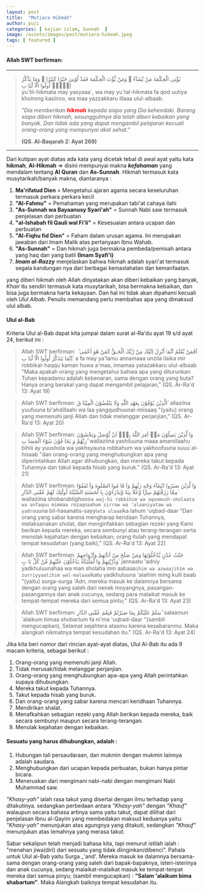 ```yaml
---
layout: post
title:  "Mutiara Hikmah"
author: puji
categories: [ kajian islam, Sunnah  ]
image: /assets/images/post/mutiara-hikmah.jpeg
tags: [ featured ]
---
```


#### Allah SWT berfirman:
*    *    *
<blockquote>
يُؤْتِى الْحِكْمَةَ مَنْ يَّشَآءُ ۚ وَمَنْ يُّؤْتَ الْحِكْمَةَ فَقَدْ اُوْتِيَ خَيْرًا كَثِيْرًا ۗ وَمَا يَذَّكَّرُ اِلَّاۤ اُولُوا الْاَ لْبَا بِ
<br/>
yu`til-hikmata may yasyaaa`, wa may yu`tal-hikmata fa qod uutiya khoirong kasiiroo, wa maa yazzakkaru illaaa ulul-albaab.<br/>

<em>"Dia memberikan <b><font color="red">hikmah</font></b> kepada siapa yang Dia kehendaki. Barang siapa diberi hikmah, sesungguhnya dia telah diberi kebaikan yang banyak. Dan tidak ada yang dapat mengambil pelajaran kecuali orang-orang yang mempunyai akal sehat."</em>

<b>(QS. Al-Baqarah 2: Ayat 269)</b>
</blockquote>

***

Dari kutipan ayat diatas ada kata yang dicetak tebal di awal ayat
yaitu kata **hikmah**,  __Al-Hikmah__ => disini mempunyai makna _**kefahaman**_ yang mendalam tentang  **Al Quran** dan __As-Sunnah__.
Hikmah termasuk kata musytarikah/banyak makna, diantaranya :
1. **Ma'rifatud Dien** = Mengetahui ajaran agama secara keseluruhan termasuk perkara perkara kecil
2. **"Al-Fahmu"** = Pemahaman yang merupakan tabi'at cahaya ilahi
3. **"As-Sunnah wa Bayaanusy Syari'ah"** = Sunnah Nabi saw termasuk penjelasan dan perbuatan
4. **"al-Ishabah fil Qauli wal Fi'li"** = Kesesuaian antara ucapan dan perbuatan
5. **"Al-Fiqhu fid Dien"** = Faham dalam urusan agama. Ini merupakan jawaban dari Imam Malik atas pertanyaan Ibnu Wahab.
6. **"As-Sunnah"** = Dan hikmah juga bermakna pembeda/pemisah antara yang haq dan yang batil __(Imam Syafi'i)__
7. ___Imam al-Razzy___ menjelaskan bahwa hikmah adalah syari'at termasuk segala kandungan nya dari berbagai kemaslahatan dan kemanfaatan.

yang diberi hikmah oleh Allah dinyatakan akan diberi kebaikan yang banyak,
_Khair_ itu sendiri termasuk kata musytarikah, bisa bermakna kebaikan, dan bisa juga bermakna harta kekayaan.
Dan hal ini tidak akan dipahami kecuali oleh _Ulul Albab_. Penulis memandang perlu membahas apa yang dimaksud ulul albab.

#### Ulul al-Bab
Kriteria Ulul al-Bab dapat kita jumpai dalam surat al-Ra'du ayat 19 s/d ayat 24, berikut ini :
> Allah SWT berfirman:
اَفَمَنْ يَّعْلَمُ اَنَّمَاۤ اُنْزِلَ اِلَيْكَ مِنْ رَّبِّكَ الْحَـقُّ كَمَنْ هُوَ اَعْمٰى ۗ اِنَّمَا يَتَذَكَّرُ اُولُوا الْاَ لْبَا بِ ۙ
a fa may ya'lamu annamaaa unzila ilaika mir robbikal-haqqu kaman huwa a'maa, innamaa yatazakkaru ulul-albaab
"Maka apakah orang yang mengetahui bahwa apa yang diturunkan Tuhan kepadamu adalah kebenaran, sama dengan orang yang buta? Hanya orang berakal yang dapat mengambil pelajaran,"
(QS. Ar-Ra'd 13: Ayat 19)

> Allah SWT berfirman:
الَّذِيْنَ يُوْفُوْنَ بِعَهْدِ اللّٰهِ وَلَا يَنْقُضُوْنَ الْمِيْثَا قَ ۙ
allaziina yuufuuna bi'ahdillaahi wa laa yangqudhuunal-miisaaq
"(yaitu) orang yang memenuhi janji Allah dan tidak melanggar perjanjian,"
(QS. Ar-Ra'd 13: Ayat 20)

> Allah SWT berfirman:
وَا لَّذِيْنَ يَصِلُوْنَ مَاۤ اَمَرَ اللّٰهُ بِهٖۤ اَنْ يُّوْصَلَ وَيَخْشَوْنَ رَبَّهُمْ وَ يَخَا فُوْنَ سُوْٓءَ الْحِسَا بِ ۗ
wallaziina yashiluuna maaa amarollaahu bihiii ay yuushola wa yakhsyauna robbahum wa yakhoofuuna suuu`al-hisaab
"dan orang-orang yang menghubungkan apa yang diperintahkan Allah agar dihubungkan, dan mereka takut kepada Tuhannya dan takut kepada hisab yang buruk."
(QS. Ar-Ra'd 13: Ayat 21)

> Allah SWT berfirman:
وَا لَّذِيْنَ صَبَرُوا ابْتِغَآءَ وَجْهِ رَبِّهِمْ وَاَ قَا مُوا الصَّلٰوةَ وَاَ نْفَقُوْا مِمَّا رَزَقْنٰهُمْ سِرًّا وَّعَلَا نِيَةً وَّيَدْرَءُوْنَ بِا لْحَسَنَةِ السَّيِّئَةَ اُولٰٓئِكَ لَهُمْ عُقْبَى الدَّارِ ۙ
wallaziina shobarubtighooo`a waj-hi robbihim wa aqoomush-sholaata wa anfaquu mimmaa rozaqnaahum sirrow wa 'alaaniyataw wa yadro`uuna bil-hasanatis-sayyi`ata ulaaa`ika lahum 'uqbad-daar
"Dan orang yang sabar karena mengharap keridaan Tuhannya, melaksanakan sholat, dan menginfakkan sebagian rezeki yang Kami berikan kepada mereka, secara sembunyi atau terang-terangan serta menolak kejahatan dengan kebaikan; orang itulah yang mendapat tempat kesudahan (yang baik),"
(QS. Ar-Ra'd 13: Ayat 22)

> Allah SWT berfirman:
جَنّٰتُ عَدْنٍ يَّدْخُلُوْنَهَا وَمَنْ صَلَحَ مِنْ اٰبَآئِهِمْ وَاَزْوَاجِهِمْ وَذُرِّيّٰتِهِمْ وَا لْمَلٰٓئِكَةُ يَدْخُلُوْنَ عَلَيْهِمْ مِّنْ كُلِّ بَا بٍ ۚ
jannaatu 'adniy yadkhuluunahaa wa man sholaha min aabaaa`ihim wa azwaajihim wa zurriyyaatihim wal-malaaa`ikatu yadkhuluuna 'alaihim ming kulli baab
"(yaitu) surga-surga 'Adn, mereka masuk ke dalamnya bersama dengan orang yang saleh dari nenek moyangnya, pasangan-pasangannya dan anak cucunya, sedang para malaikat masuk ke tempat-tempat mereka dari semua pintu;"
(QS. Ar-Ra'd 13: Ayat 23)

> Allah SWT berfirman:
سَلٰمٌ عَلَيْكُمْ بِمَا صَبَرْتُمْ فَنِعْمَ عُقْبَى الدَّارِ ۗ
salaamun 'alaikum bimaa shobartum fa ni'ma 'uqbad-daar
"(sambil mengucapkan), Selamat sejahtera atasmu karena kesabaranmu. Maka alangkah nikmatnya tempat kesudahan itu."
(QS. Ar-Ra'd 13: Ayat 24)

Jika kita beri nomor dari rincian ayat-ayat diatas, Ulul Al-Bab itu ada 9 macam kriteria, sebagai berikut :
1. Orang-orang yang memenuhi janji Allah.
2. Tidak merusak/tidak melanggar perjanjian.
3. Orang-orang yang menghubungkan apa-apa yang Allah perintahkan supaya dihubungkan.
4. Mereka takut kepada Tuhannya.
5. Takut kepada hisab yang buruk.
6. Dan orang-orang yang sabar karena mencari keridhaan Tuhannya.
7. Mendirikan shalat.
8. Menafkahkan sebagian rezeki yang Allah berikan kepada mereka, baik secara sembunyi maupun secara terang-terangan.
9. Menolak kejahatan dengan kebaikan.

#### Sesuatu yang harus dihubungkan, adalah :
1. Hubungan tali persaudaraan, dan mukmin dengan mukmin lainnya adalah saudara.
2. Menghubungkan dari ucapan kepada perbuatan, bukan hanya pintar bicara.
3. Meneruskan dari mengimani nabi-nabi dengan mengimani Nabi Muhammad saw.

_"Khasy-yah"_ ialah rasa takut yang disertai dengan ilmu terhadap yang ditakutinya.
sedangkan perbedaan antara _"Khasy-yah"_ dengan _"Khauf"_ walaupun secara bahasa artinya sama yaitu takut,
dapat dilihat dari penjelasan Ibnu al-Qayim yang membedakan maksud keduanya yaitu:  _"Khasy-yah"_ menunjukan atas agungnya yang ditakuti,
sedangkan _"Khauf"_ menunjukan atas lemahnya yang merasa takut.

Sabar sekalipun telah menjadi bahasa kita, tapi menurut istilah ialah : "menahan jiwa(diri) dari sesuatu yang tidak diinginkan/dibenci".
Pahala untuk Ulul al-Bab yaitu Surga _'and'. Mereka masuk ke dalamnya bersama-sama dengan orang-orang yang saleh dari bapak-bapaknya, isteri-isterinya dan anak cucunya,
sedang malaikat-malaikat masuk ke tempat-tenpat mereka dari semua pinyu; (sambil mengucapkan) : __"Salam 'alaikum bima shabartum"__. Maka Alangkah baiknya tempat kesudahan itu.




